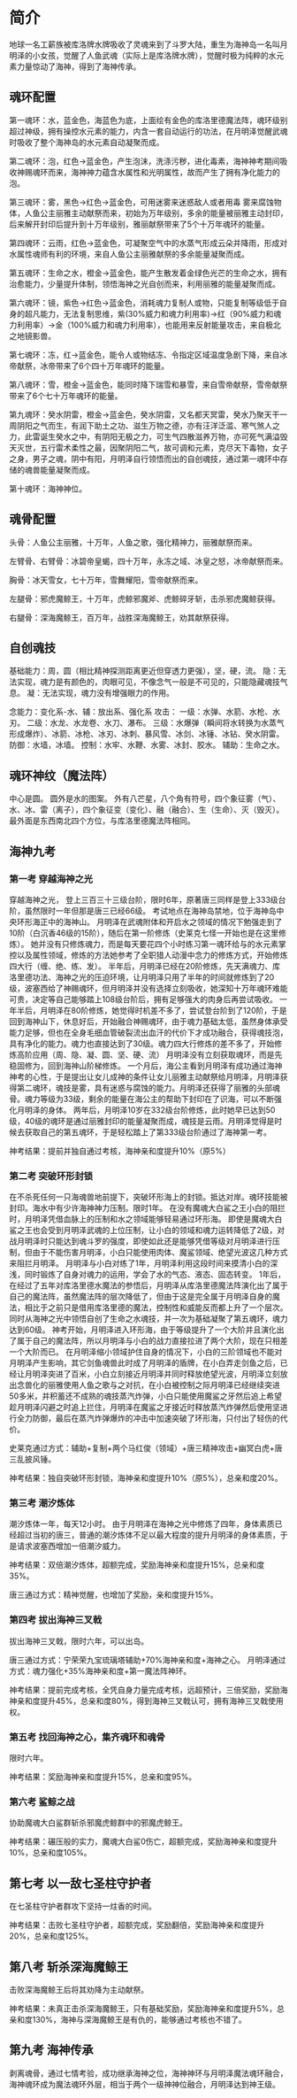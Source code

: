 # 简介

地球一名工薪族被库洛牌水牌吸收了灵魂来到了斗罗大陆，重生为海神岛一名叫月明泽的小女孩，觉醒了人鱼武魂（实际上是库洛牌水牌），觉醒时极为纯粹的水元素力量惊动了海神，得到了海神传承。

## 魂环配置

第一魂环：水，蓝金色，海蓝色为底，上面绘有金色的库洛里德魔法阵，魂环级别超过神级，拥有操控水元素的能力，内含一套自动运行的功法，在月明泽觉醒武魂时吸收了整个海神岛的水元素自动凝聚而成。

第二魂环：泡，红色->蓝金色，产生泡沫，洗涤污秽，进化毒素，海神神考期间吸收神赐魂环而来，海神神力蕴含水属性和光明属性，故而产生了拥有净化能力的泡。

第三魂环：雾，黑色->红色->蓝金色，可用迷雾来迷惑敌人或者用毒 雾来腐蚀物体，人鱼公主丽雅主动献祭而来，初始为万年级别，多余的能量被丽雅主动封印，后来解开封印后提升到十万年级别，雅丽献祭带来了5个十万年魂环的能量。

第四魂环：云雨，红色->蓝金色，可凝聚空气中的水蒸气形成云朵并降雨，形成对水属性魂师有利的环境，来自人鱼公主丽雅献祭的多余能量凝聚而成。

第五魂环：生命之水，橙金->蓝金色，能产生散发着金绿色光芒的生命之水，拥有治愈能力，少量提升体制，领悟海神之光自创而来，利用丽雅的能量凝聚而成。

第六魂环：镜，紫色->红色->蓝金色，消耗魂力复制人或物，只能复制等级低于自身的超凡能力，无法复制思维，紫(30%威力和魂力利用率)->红（90%威力和魂力利用率）->金（100%威力和魂力利用率），也能用来反射能量攻击，来自极北之地镜影兽。

第七魂环：冻，红->蓝金色，能令人或物结冻、令指定区域温度急剧下降，来自冰帝献祭，冰帝带来了6个四十万年魂环的能量。

第八魂环：雪，橙金->蓝金色，能同时降下瑞雪和暴雪，来自雪帝献祭，雪帝献祭带来了6个七十万年魂环的能量。

第九魂环：癸水阴雷，橙金->蓝金色，癸水阴雷，又名都天冥雷，癸水乃聚天干一周阴阳之气而生，有润下助土之功、滋生万物之德，亦有汪洋泛滥、寒气煞人之力，此雷诞生癸水之中，有阴阳无极之力，可生气四散滋养万物，亦可死气满溢毁天灭世，五行雷术柔性之最，因聚阴阳二气，故可调和元素，克尽天下毒物，女子之身，男子之魂，阴中有阳，月明泽自行领悟而出的自创魂技，通过第一魂环中存储的魂兽能量凝聚而成。

第十魂环：海神神位。

## 魂骨配置

头骨：人鱼公主丽雅，十万年，人鱼之歌，强化精神力，丽雅献祭而来。

左臂骨、右臂骨：冰碧帝皇蝎，四十万年，永冻之域、冰皇之怒，冰帝献祭而来。

胸骨：冰天雪女，七十万年，雪舞耀阳，雪帝献祭而来。

左腿骨：邪虎魔鲸王，十万年，虎鲸邪魔斧、虎鲸碎牙斩，击杀邪虎魔鲸获得。

右腿骨：深海魔鲸王，百万年，战胜深海魔鲸王，劝其献祭获得。

## 自创魂技

基础能力：周，圆（相比精神探测距离更近但穿透力更强），坚，硬，流。
隐：无法实现，魂力是有颜色的，肉眼可见，不像念气一般是不可见的，只能隐藏魂技气息。
凝：无法实现，魂力没有增强眼力的作用。

念能力：变化系-水、辅：放出系、强化系
攻击：
    一级：水弹、水箭、水枪、水刃。
    二级：水龙、水龙卷、水刀、瀑布。
    三级：水爆弹（瞬间将水转换为水蒸气形成爆炸）、冰箭、冰枪、冰刃、冰刺、暴风雪、冰剑、冰锤、冰钻、癸水阴雷。
防御：水墙，冰墙。
控制：水牢、水鞭、水雾、冰封、胶水。
辅助：生命之水。

## 魂环神纹（魔法阵）

中心是圆。
圆外是水的图案。
外有八芒星，八个角有符号，四个象征雾（气）、水、冰、雷（离子），四个象征变（变化）、融（融合）、生（生命）、灭（毁灭）。
最外面是东西南北四个方位，与库洛里德魔法阵相同。

## 海神九考

### 第一考 穿越海神之光

穿越海神之光， 登上三百三十三级台阶，限时6年，原著唐三同样是登上333级台阶，虽然限时一年但那是唐三已经66级。
考试地点在海神岛禁地，位于海神岛中央环形海正中的海神山。
月明泽在武魂附体和开启水之领域的情况下勉强走到了10阶（白沉香46级的15阶），随后在第一阶修炼（史莱克七怪一开始也是在这里修炼）。
她并没有只修炼魂力，而是每天要花四个小时练习第一魂环给与的水元素掌控以及属性领域，修炼的方法她参考了全职猎人动漫中念力的修炼方式，开始修炼四大行（缠、绝、练、发）。
半年后，月明泽已经在20阶修炼，先天满魂力、库洛里德功法、海神之光的压迫环境，让月明泽只用了半年的时间就修炼到了20级，波塞西给了神赐魂环，但月明泽并没有选择立刻吸收，她深知十万年魂环难能可贵，决定等自己能够踏上108级台阶后，拥有足够强大的肉身后再尝试吸收。
一年半后，月明泽在80阶修炼，她觉得时机差不多了，尝试登台阶到了120阶，于是回到海神山下，休息好后，开始融合神赐魂环，由于魂力基础太低，虽然身体承受能力足够，但也在全身毛细血管破裂流出血汗的代价下才成功融合，获得魂技泡，具有净化的能力。魂力也直接达到了30级。魂力四大行修炼的差不多了，开始修炼高阶应用（周、隐、凝、圆、坚、硬、流）
月明泽没有立刻获取魂环，而是先稳固修为，回到海神山阶梯修炼。
一个月后，海公主看到月明泽有成功通过海神神考的心性，于是提出让女儿成神的条件让女儿丽雅主动献祭给月明泽，月明泽获得第二魂环，魂技是雾，具有迷惑与腐蚀的能力。月明泽还获得了丽雅的头部魂骨。魂力等级为33级，剩余的能量在海公主的帮助下封印在了识海，可以不断强化月明泽的身体。
两年后，月明泽10岁在332级台阶修炼，此时她早已达到50级，40级的魂环是通过丽雅封印的能量凝聚而成，魂技是云雨。月明泽觉得是时候去获取自己的第五魂环，于是轻松踏上了第333级台阶通过了海神第一考。

神考结果：提前并独自通过考核，海神亲和度提升10%（原5%）

### 第二考 突破环形封锁

在不杀死任何一只海魂兽地前提下，突破环形海上的封锁。抵达对岸。魂环技能被封印。海水中有少许海神神力压制。限时1年。
在没有魔魂大白鲨之王小白的阻拦时，月明泽凭借血脉上的压制和水之领域能够轻易通过环形海。
即使是魔魂大白鲨之王也会受到月明泽武魂的上位压制，让小白的领域和魂力运转降低了2级，对战月明泽时只能达到魂斗罗的强度，即使如此还是能够凭借等级对月明泽进行压制，但由于不能伤害月明泽，小白只能使用肉体、魔鲨领域、绝望光波这几种方式来阻拦月明泽。
月明泽与小白对练了1年，月明泽利用这段时间来摸清小白的深浅，同时锻炼了自身对魂力的运用，学会了水的气态、液态、固态转变。
1年后，在经过了五年对库洛里德水魔法的参悟后，月明泽从库洛里德魔法阵演化出了属于自己的魔法阵，虽然魔法阵的层次降低了，但由于这是完全属于月明泽自身的魔法，相比于之前只是借用库洛里德的魔法，控制性和威能反而都上升了一个层次。
同时从海神之光中领悟自创了生命之水魂技，并一次为基础凝聚了第五魂环，魂力达到60级。
神考开始，月明泽进入环形海，由于等级提升了一个大阶并且演化出了属于自己的魔法阵，所以月明泽与小白的战力直接拉进了两个大阶，现在只相差一个大阶而已。
在月明泽缩小领域护住自身的情况下，小白的三阶领域也不能对月明泽产生影响，其它剑鱼魂兽此时成了月明泽的盾牌，在小白弄走剑鱼之后，已经让月明泽突进了百米，小白立刻接近月明泽并同时释放绝望光波，月明泽立刻放出念兽化的丽雅使用人鱼之歌与之对抗，在小白被控制之际月明泽已经继续突进50多米，并积蓄还不成熟的魂技蒸汽炸弹，小白只能使用魔鲨之牙然后追上希望趁月明泽闪避之时追上拦住，月明泽在魔鲨之牙接近时释放蒸汽炸弹然后使用坚进行全力防御，最后在蒸汽炸弹爆炸的冲击中加速突破了环形海，只付出了轻伤的代价。

史莱克通过方式：辅助+复制+两个马红俊（领域）+唐三精神攻击+幽冥白虎+唐三乱披风锤。

神考结果：独自突破环形封锁，海神亲和度提升10%（原5%），总亲和度20%。

### 第三考 潮汐炼体

潮汐炼体一年，每天12小时。
由于月明泽在海神之光中修炼了四年，身体素质已经超过当初的唐三，普通的潮汐炼体不足以最大程度的提升月明泽的身体素质，于是请求波塞西增加一倍潮汐威力。

神考结果：双倍潮汐炼体，超额完成，奖励海神亲和度提升15%，总亲和度35%。

唐三通过方式：精神觉醒，也增加了奖励，亲和度提升15%。

### 第四考 拔出海神三叉戟

拔出海神三叉戟，限时六年，可以出岛。

唐三通过方式：宁荣荣九宝琉璃塔辅助+70%海神亲和度+海神之心。
月明泽通过方式：魂力强化+35%海神亲和度+第一魔法阵神环。

神考结果：提前完成考核，全凭自身力量完成考核，远超预计，三倍奖励，奖励海神亲和度提升45%，总亲和度80%，得到海神三叉戟认可，拥有海神三叉戟使用权。

### 第五考 找回海神之心，集齐魂环和魂骨

限时六年。

神考结果：奖励海神亲和度提升15%，总亲和度95%。

### 第六考 鲨鲸之战

协助魔魂大白鲨群斩杀邪魔虎鲸群中的邪魔虎鲸王。

神考结果：碾压般的实力，魔魂大白鲨0伤亡，超额完成，奖励海神亲和度提升10%，总亲和度105%。

## 第七考 以一敌七圣柱守护者

在七圣柱守护者群攻下坚持一炷香的时间。

神考结果：击败七圣柱守护者，超额完成，奖励翻倍，奖励海神亲和度提升20%，总亲和度125%。

## 第八考 斩杀深海魔鲸王

击败深海魔鲸王后将其劝降为主动献祭。

神考结果：未真正击杀深海魔鲸王，只有基础奖励，奖励海神亲和度提升5%，总亲和度130%，海神与深海魔鲸王是有仇的，能够通过考核也不错了。

## 第九考 海神传承

剥离魂骨，通过七情考验，成功继承海神之位，海神神环与月明泽魔法魂环融合，海神魂环成为魔法魂环外层，相当于两个一级神神位融合，月明泽达到神王级。